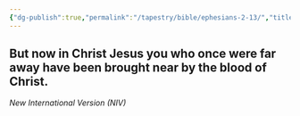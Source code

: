 ```yaml
---
{"dg-publish":true,"permalink":"/tapestry/bible/ephesians-2-13/","title":"Ephesians 2:13]","hide":true,"tags":["bible"],"dgHomeLink":true,"dgShowLocalGraph":true,"dgEnableSearch":true}
---
```


 But now in Christ Jesus you who once were far away have been brought near by the blood of Christ.
---
*New International Version (NIV)*